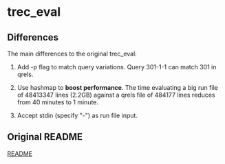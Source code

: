 # trec_eval

## Differences

The main differences to the original trec_eval:

1. Add -p flag to match query variations. Query 301-1-1 can match 301
   in qrels.

2. Use hashmap to **boost performance**. The time evaluating a big run
   file of 48413347 lines (2.2GB) against a qrels file of 484177 lines
   reduces from 40 minutes to 1 minute.

3. Accept stdin (specify "-") as run file input.

## Original README

[README](README)
